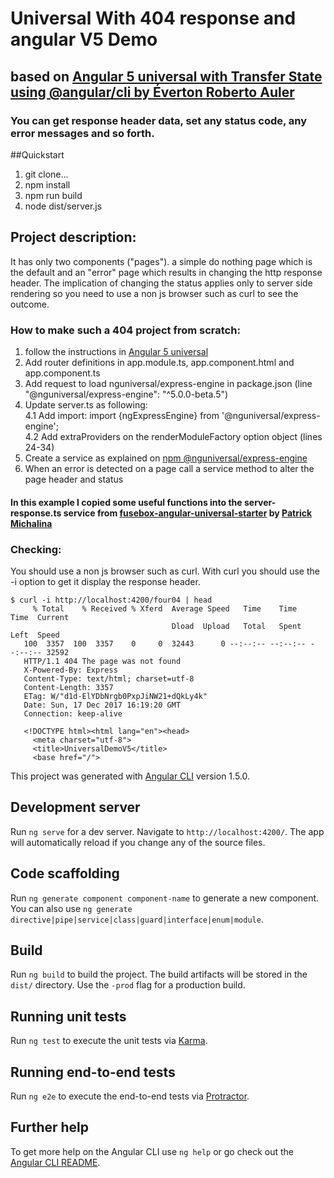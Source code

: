 # Universal With 404 response and angular V5 Demo
## based on [Angular 5 universal with Transfer State using @angular/cli by Éverton Roberto Auler](https://medium.com/@evertonrobertoauler/angular-5-universal-with-transfer-state-using-angular-cli-19fe1e1d352c)
### You can get response header data, set any status code, any error messages and so forth. 
##Quickstart
1. git clone... 
2. npm install
3. npm run build
4. node dist/server.js

## Project description:
It has only two components ("pages"). a simple do nothing page which is the default and an "error" page 
which results in changing the http response header. 
The implication of changing the status applies only to server side rendering so you need to use a non js 
browser such as curl to see the outcome.

### How to make such a 404 project from scratch:
1. follow the instructions in [Angular 5 universal](https://medium.com/@evertonrobertoauler/angular-5-universal-with-transfer-state-using-angular-cli-19fe1e1d352c)
2. Add router definitions in app.module.ts, app.component.html and app.component.ts
3. Add request to load nguniversal/express-engine in package.json (line "@nguniversal/express-engine": "^5.0.0-beta.5")
4. Update server.ts as following:  
    4.1 Add import: import {ngExpressEngine} from '@nguniversal/express-engine';  
    4.2 Add extraProviders on the renderModuleFactory option object (lines 24-34)
5. Create a service as explained on [npm @nguniversal/express-engine](https://www.npmjs.com/package/@nguniversal/express-engine)
6. When an error is detected on a page call a service method to alter the page header and status

#### In this example I copied some useful functions into the server-response.ts service from [fusebox-angular-universal-starter](https://github.com/patrickmichalina/fusebox-angular-universal-starter) by [Patrick Michalina](https://github.com/patrickmichalina)

### Checking:
You should use a non js browser such as curl. With curl you should use the -i option to get it display the response header.
```
$ curl -i http://localhost:4200/four04 | head
     % Total    % Received % Xferd  Average Speed   Time    Time     Time  Current
                                    Dload  Upload   Total   Spent    Left  Speed
   100  3357  100  3357    0     0  32443      0 --:--:-- --:--:-- --:--:-- 32592
   HTTP/1.1 404 The page was not found
   X-Powered-By: Express
   Content-Type: text/html; charset=utf-8
   Content-Length: 3357
   ETag: W/"d1d-ElYDbNrgb0PxpJiNW21+dQkLy4k"
   Date: Sun, 17 Dec 2017 16:19:20 GMT
   Connection: keep-alive
   
   <!DOCTYPE html><html lang="en"><head>
     <meta charset="utf-8">
     <title>UniversalDemoV5</title>
     <base href="/">
```

This project was generated with [Angular CLI](https://github.com/angular/angular-cli) version 1.5.0.

## Development server

Run `ng serve` for a dev server. Navigate to `http://localhost:4200/`. The app will automatically reload if you change any of the source files.

## Code scaffolding

Run `ng generate component component-name` to generate a new component. You can also use `ng generate directive|pipe|service|class|guard|interface|enum|module`.

## Build

Run `ng build` to build the project. The build artifacts will be stored in the `dist/` directory. Use the `-prod` flag for a production build.

## Running unit tests

Run `ng test` to execute the unit tests via [Karma](https://karma-runner.github.io).

## Running end-to-end tests

Run `ng e2e` to execute the end-to-end tests via [Protractor](http://www.protractortest.org/).

## Further help

To get more help on the Angular CLI use `ng help` or go check out the [Angular CLI README](https://github.com/angular/angular-cli/blob/master/README.md).
